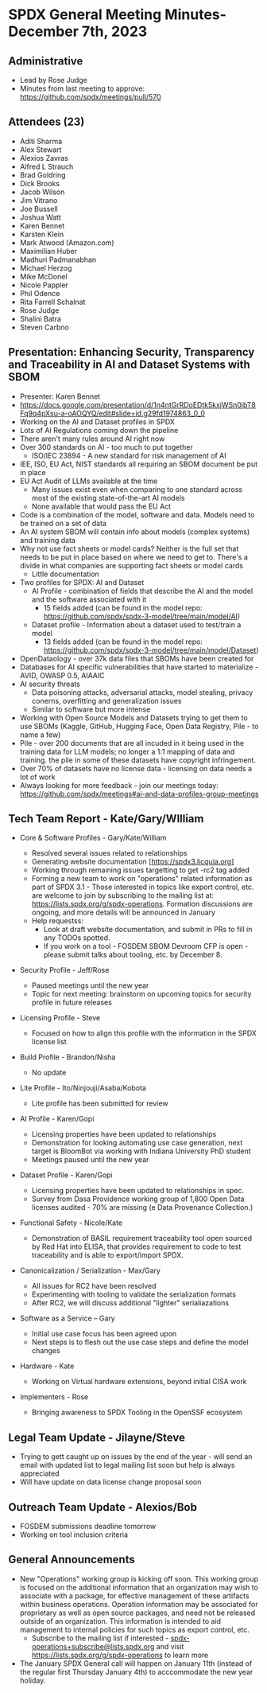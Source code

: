  # SPDX General Meeting Minutes- December 7th, 2023

## Administrative
* Lead by Rose Judge
* Minutes from last meeting to approve: https://github.com/spdx/meetings/pull/570

## Attendees (23)
* Aditi Sharma
* Alex Stewart
* Alexios Zavras
* Alfred L Strauch
* Brad Goldring
* Dick Brooks
* Jacob Wilson
* Jim Vitrano
* Joe Bussell
* Joshua Watt
* Karen Bennet
* Karsten Klein
* Mark Atwood (Amazon.com)
* Maximilian Huber
* Madhuri Padmanabhan
* Michael Herzog
* Mike McDonel
* Nicole Pappler
* Phil Odence
* Rita Farrell Schalnat
* Rose Judge
* Shalini Batra
* Steven Carbno

## Presentation: Enhancing Security, Transparency  and Traceability in AI and Dataset Systems with SBOM
* Presenter: Karen Bennet
* https://docs.google.com/presentation/d/1n4ntGrRDoEDtk5kxjWSn0jbT8Fq9q4pXsu-a-oAOQYQ/edit#slide=id.g29fd1974863_0_0
* Working on the AI and Dataset profiles in SPDX
* Lots of AI Regulations coming down the pipeline
* There aren't many rules around AI right now
* Over 300 standards on AI - too much to put together
  * ISO/IEC 23894 - A new standard for risk management of AI
* IEE, ISO, EU Act, NIST standards all requiring an SBOM document be put in place
* EU Act Audit of LLMs available at the time
  * Many issues exist even when comparing to one standard across most of the existing state-of-the-art AI models
  * None available that would pass the EU Act
* Code is a combination of the model, software and data. Models need to be trained on a set of data
* An AI system SBOM will contain info about models (complex systems) and training data
* Why not use fact sheets or model cards? Neither is the full set that needs to be put in place based on where we need to get to. There's a divide in what companies are supporting fact sheets or model cards
  * Little documentation
* Two profiles for SPDX: AI and Dataset
  * AI Profile - combination of fields that describe the AI and the model and the software associated with it
    * 15 fields added (can be found in the model repo: https://github.com/spdx/spdx-3-model/tree/main/model/AI)
  * Dataset profile - Information about a dataset used to test/train a model
    * 13 fields added (can be found in the model repo: https://github.com/spdx/spdx-3-model/tree/main/model/Dataset)
* OpenDataology - over 37k data files that SBOMs have been created for
* Databases for AI specific vulnerabilities that have started to materialize - AVID, OWASP 0.5, AIAAIC
* AI security threats
  * Data poisoning attacks, adversarial attacks, model stealing, privacy conerns, overfitting and generalization issues
  * Similar to software but more intense
* Working with Open Source Models and Datasets trying to get them to use SBOMs (Kaggle, GitHub, Hugging Face, Open Data Registry, Pile - to name a few)
* Pile - over 200 documents that are all incuded in it being used in the training data for LLM models; no longer a 1:1 mapping of data and training. the pile in some of these datasets have copyright infringement. 
* Over 70% of datasets have no license data - licensing on data needs a lot of work
* Always looking for more feedback - join our meetings today: https://github.com/spdx/meetings#ai-and-data-profiles-group-meetings

## Tech Team Report - Kate/Gary/WIlliam
* Core & Software Profiles - Gary/Kate/William
  * Resolved several issues related to relationships
  * Generating website documentation [https://spdx3.licquia.org]
  * Working through remaining issues targetting to get -rc2 tag added
  * Forming a new team to work on "operations" related information as part of SPDX 3.1 - Those interested in topics like export control, etc. are welcome to join by subscribing to the mailing list at: https://lists.spdx.org/g/spdx-operations.  Formation discussions are ongoing, and more details will be announced in January
  * Help requestss:
    * Look at draft website documentation, and submit in PRs to fill in any TODOs spotted.
    * If you work on a tool - FOSDEM SBOM Devroom CFP is open - please submit talks about tooling, etc. by December 8.

* Security Profile - Jeff/Rose
  * Paused meetings until the new year
  * Topic for next meeting: brainstorm on upcoming topics for security profile in future releases

* Licensing Profile - Steve
  * Focused on how to align this profile with the information in the SPDX license list

* Build Profile - Brandon/Nisha
  * No update

* Lite Profile - Ito/Ninjouji/Asaba/Kobota
  * Lite profile has been submitted for review

* AI Profile -  Karen/Gopi
  * Licensing properties have been updated to relationships
  * Demonstration for looking automating use case generation,  next target is BloomBot via working with Indiana University PhD student
  * Meetings paused until the new year

* Dataset Profile - Karen/Gopi
  * Licensing properties have been updated to relationships in spec.
  * Survey from Dasa Providence working group  of 1,800 Open Data licenses audited - 70% are missing
(e Data Provenance Collection.)

* Functional Safety - Nicole/Kate
  * Demonstration of BASIL requirement traceability tool open sourced by Red Hat into ELISA, that provides requirement to code to test traceability and is able to export/import SPDX.

* Canonicalization / Serialization - Max/Gary
  * All issues for RC2 have been resolved
  * Experimenting with tooling to validate the serialization formats
  * After RC2, we will discuss additional "lighter" serialiazations

* Software as a Service – Gary
  * Initial use case focus has been agreed upon
  * Next steps is to flesh out the use case steps and define the model changes

* Hardware - Kate
  * Working on Virtual hardware extensions, beyond initial CISA work

* Implementers - Rose
  * Bringing awareness to SPDX Tooling in the OpenSSF ecosystem

## Legal Team Update - Jilayne/Steve
* Trying to gett caught up on issues by the end of the year - will send an email with updated list to legal mailing list soon but help is always appreciated
* Will have update on data license change proposal soon

## Outreach Team Update - Alexios/Bob
* FOSDEM submissions deadline tomorrow
* Working on tool inclusion criteria  

## General Announcements
* New "Operations" working group is kicking off soon. This working group is focused on the additional information that an organization may wish to associate with a package, for effective management of these artifacts within business operations.  Operation information may be associated for proprietary as well as open source packages,  and need not be released outside of an organization.   This information is intended to aid management to internal policies for such topics as export control, etc.
  * Subscribe to the mailing list if interested - spdx-operations+subscribe@lists.spdx.org and visit https://lists.spdx.org/g/spdx-operations to learn more
* The January SPDX General call will happen on January 11th (instead of the regular first Thursday January 4th) to acccommodate the new year holiday.
